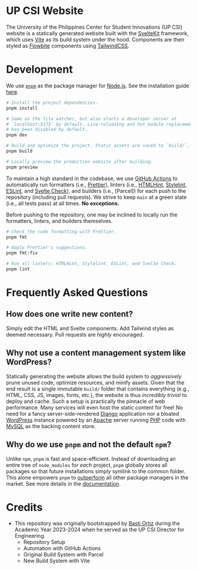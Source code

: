 # UP CSI Website

The University of the Philippines Center for Student Innovations (UP CSI) website is a statically generated website built with the [SvelteKit] framework, which uses [Vite] as its build system under the hood. Components are then styled as [Flowbite] components using [TailwindCSS].

[SvelteKit]: https://kit.svelte.dev/
[Vite]: https://vitejs.dev/
[TailwindCSS]: https://tailwindcss.com/
[Flowbite]: https://flowbite.com/

# Development

We use [`pnpm`] as the package manager for [Node.js]. See the installation guide [here](https://pnpm.io/installation).

[`pnpm`]: https://pnpm.io/
[Node.js]: https://nodejs.org/

```bash
# Install the project dependencies.
pnpm install

# Same as the file watcher, but also starts a developer server at
# `localhost:5173` by default. Live-reloading and hot module replacement
# has been disabled by default.
pnpm dev

# Build and optimize the project. Static assets are saved to `build/`.
pnpm build

# Locally preview the production website after building.
pnpm preview
```

To maintain a high standard in the codebase, we use [GitHub Actions] to automatically run formatters (i.e., [Prettier]), linters (i.e., [HTMLHint], [Stylelint], [ESLint], and [Svelte Check]), and builders (i.e., [Parcel]) for each push to the repository (including pull requests). We strive to keep `main` at a green state (i.e., all tests pass) at all times. **No exceptions.**

[GitHub Actions]: https://github.com/features/actions
[Prettier]: https://prettier.io/
[HTMLHint]: https://htmlhint.com/
[Stylelint]: https://stylelint.io/
[ESLint]: https://eslint.org/
[Svelte Check]: https://www.npmjs.com/package/svelte-check

Before pushing to the repository, one may be inclined to locally run the formatters, linters, and builders themselves.

```bash
# Check the code formatting with Prettier.
pnpm fmt

# Apply Prettier's suggestions.
pnpm fmt:fix

# Run all linters: HTMLHint, Stylelint, ESLint, and Svelte Check.
pnpm lint
```

# Frequently Asked Questions

## How does one write new content?

Simply edit the HTML and Svelte components. Add Tailwind styles as deemed necessary. Pull requests are _highly_ encouraged.

## Why not use a content management system like WordPress?

Statically generating the website allows the build system to _aggressively_ prune unused code, optimize resources, and minify assets. Given that the end result is a single immutable `build/` folder that contains everything (e.g., HTML, CSS, JS, images, fonts, etc.), the website is thus _incredibly trivial_ to deploy and cache. Such a setup is practically the pinnacle of web performance. Many services will even host the static content for free! No need for a fancy server-side-rendered [Django] application nor a bloated [WordPress] instance powered by an [Apache] server running [PHP] code with [MySQL] as the backing content store.

[Django]: https://www.djangoproject.com/
[Wordpress]: https://wordpress.org/
[Apache]: https://apache.org/
[PHP]: https://www.php.net/
[MySQL]: https://www.mysql.com/

## Why do we use `pnpm` and not the default `npm`?

Unlike `npm`, `pnpm` is fast and space-efficient. Instead of downloading an entire tree of `node_modules` for _each_ project, `pnpm` globally stores all packages so that future installations simply symlink to the common folder. This alone empowers `pnpm` to [outperform](https://pnpm.io/benchmarks) all other package managers in the market. See more details in the [documentation](https://pnpm.io/motivation).

# Credits

-   This repository was originally bootstrapped by [Basti Ortiz](https://bastidood.github.io/) during the Academic Year 2023-2024 when he served as the UP CSI Director for Engineering.
    -   Repository Setup
    -   Automation with GitHub Actions
    -   Original Build System with Parcel
    -   New Build System with Vite
